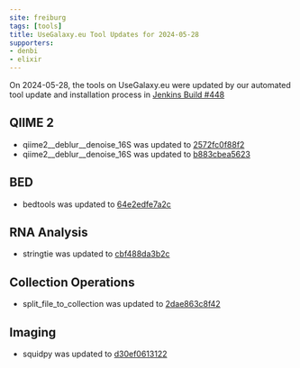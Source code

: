 ```yaml
---
site: freiburg
tags: [tools]
title: UseGalaxy.eu Tool Updates for 2024-05-28
supporters:
- denbi
- elixir
---
```


On 2024-05-28, the tools on UseGalaxy.eu were updated by our automated tool update and installation process in [Jenkins Build #448](https://build.galaxyproject.eu/job/usegalaxy-eu/job/install-tools/#448/)


## QIIME 2

- qiime2__deblur__denoise_16S was updated to [2572fc0f88f2](https://toolshed.g2.bx.psu.edu/view/q2d2/qiime2__deblur__denoise_16S/2572fc0f88f2)
- qiime2__deblur__denoise_16S was updated to [b883cbea5623](https://toolshed.g2.bx.psu.edu/view/q2d2/qiime2__deblur__denoise_16S/b883cbea5623)

## BED

- bedtools was updated to [64e2edfe7a2c](https://toolshed.g2.bx.psu.edu/view/iuc/bedtools/64e2edfe7a2c)

## RNA Analysis

- stringtie was updated to [cbf488da3b2c](https://toolshed.g2.bx.psu.edu/view/iuc/stringtie/cbf488da3b2c)

## Collection Operations

- split_file_to_collection was updated to [2dae863c8f42](https://toolshed.g2.bx.psu.edu/view/bgruening/split_file_to_collection/2dae863c8f42)

## Imaging

- squidpy was updated to [d30ef0613122](https://toolshed.g2.bx.psu.edu/view/goeckslab/squidpy/d30ef0613122)

